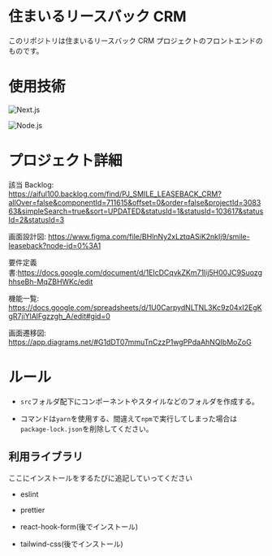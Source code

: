 # 住まいるリースバック CRM

このリポジトリは住まいるリースバック CRM プロジェクトのフロントエンドのものです。

# 使用技術

![Next.js](https://img.shields.io/badge/next.js-12.3.0-brightgreen?style=for-the-badge&logo=Next.js)

![Node.js](https://img.shields.io/badge/node.js-16.17.0-green?style=for-the-badge&logo=Node.js)

# プロジェクト詳細

該当 Backlog: https://aiful100.backlog.com/find/PJ_SMILE_LEASEBACK_CRM?allOver=false&componentId=711615&offset=0&order=false&projectId=308363&simpleSearch=true&sort=UPDATED&statusId=1&statusId=103617&statusId=2&statusId=3

画面設計図: https://www.figma.com/file/BHlnNy2xLztqASiK2nkIj9/smile-leaseback?node-id=0%3A1

要件定義書:https://docs.google.com/document/d/1EIcDCqvkZKm71lij5H00JC9SuozghhseBh-MqZBHWKc/edit

機能一覧: https://docs.google.com/spreadsheets/d/1U0CarpydNLTNL3Kc9z04xI2EgKgR7jiYlAlFgzzgh_A/edit#gid=0

画面遷移図: https://app.diagrams.net/#G1dDT07mmuTnCzzP1wgPPdaAhNQIbMoZoG

# ルール

- `src`フォルダ配下にコンポーネントやスタイルなどのフォルダを作成する。

- コマンドは`yarn`を使用する、間違えて`npm`で実行してしまった場合は`package-lock.json`を削除してください。

## 利用ライブラリ

ここにインストールをするたびに追記していってください

- eslint

- prettier

- react-hook-form(後でインストール)

- tailwind-css(後でインストール)
